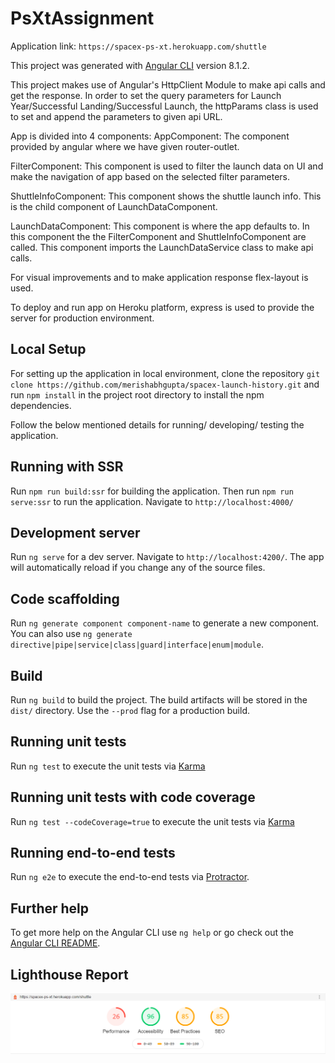 # PsXtAssignment
Application link: `https://spacex-ps-xt.herokuapp.com/shuttle`

This project was generated with [Angular CLI](https://github.com/angular/angular-cli) version 8.1.2.

This project makes use of Angular's HttpClient Module to make api calls and get the response. In order to set the query parameters for Launch Year/Successful Landing/Successful Launch, the httpParams class is used to set and append the parameters to given api URL.

App is divided into 4 components:
AppComponent: The component provided by angular where we have given router-outlet.

FilterComponent: This component is used to filter the launch data on UI and make the navigation of app based on the selected filter parameters.

ShuttleInfoComponent: This component shows the shuttle launch info. This is the child component of LaunchDataComponent.

LaunchDataComponent: This component is where the app defaults to. In this component the the FilterComponent and ShuttleInfoComponent are called. This component imports the LaunchDataService class to make api calls.

For visual improvements and to make application response flex-layout is used.

To deploy and run app on Heroku platform, express is used to provide the server for production environment.

## Local Setup

For setting up the application in local environment, clone the repository `git clone https://github.com/merishabhgupta/spacex-launch-history.git` and run `npm install` in the project root directory to install the npm dependencies.

Follow the below mentioned details for running/ developing/ testing the application.

## Running with SSR

Run `npm run build:ssr` for building the application. Then run `npm run serve:ssr` to run the application. Navigate to `http://localhost:4000/`

## Development server

Run `ng serve` for a dev server. Navigate to `http://localhost:4200/`. The app will automatically reload if you change any of the source files.

## Code scaffolding

Run `ng generate component component-name` to generate a new component. You can also use `ng generate directive|pipe|service|class|guard|interface|enum|module`.

## Build

Run `ng build` to build the project. The build artifacts will be stored in the `dist/` directory. Use the `--prod` flag for a production build.

## Running unit tests

Run `ng test` to execute the unit tests via [Karma](https://karma-runner.github.io)

## Running unit tests with code coverage
Run `ng test --codeCoverage=true` to execute the unit tests via [Karma](https://karma-runner.github.io)


## Running end-to-end tests

Run `ng e2e` to execute the end-to-end tests via [Protractor](http://www.protractortest.org/).

## Further help

To get more help on the Angular CLI use `ng help` or go check out the [Angular CLI README](https://github.com/angular/angular-cli/blob/master/README.md).

## Lighthouse Report

![web.dev screenshot](Lighthouse.jpg?raw=true "Lighthouse Report")